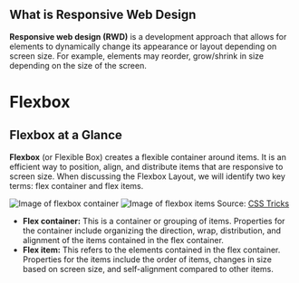 ## What is Responsive Web Design

**Responsive web design (RWD)** is a development approach that allows for elements to dynamically change its appearance or layout depending on screen size. For example, elements may reorder, grow/shrink in size depending on the size of the screen.

# Flexbox

## Flexbox at a Glance

**Flexbox** (or Flexible Box) creates a flexible container around items. It is an efficient way to position, align, and distribute items that are responsive to screen size. When discussing the Flexbox Layout, we will identify two key terms: flex container and flex items.

![Image of flexbox container](https://css-tricks.com/wp-content/uploads/2018/10/01-container.svg)
![Image of flexbox items](https://css-tricks.com/wp-content/uploads/2018/10/02-items.svg)
Source: [CSS Tricks](https://css-tricks.com/snippets/css/a-guide-to-flexbox/)

- **Flex container:** This is a container or grouping of items. Properties for the container include organizing the direction, wrap, distribution, and alignment of the items contained in the flex container.
- **Flex item:** This refers to the elements contained in the flex container. Properties for the items include the order of items, changes in size based on screen size, and self-alignment compared to other items.
